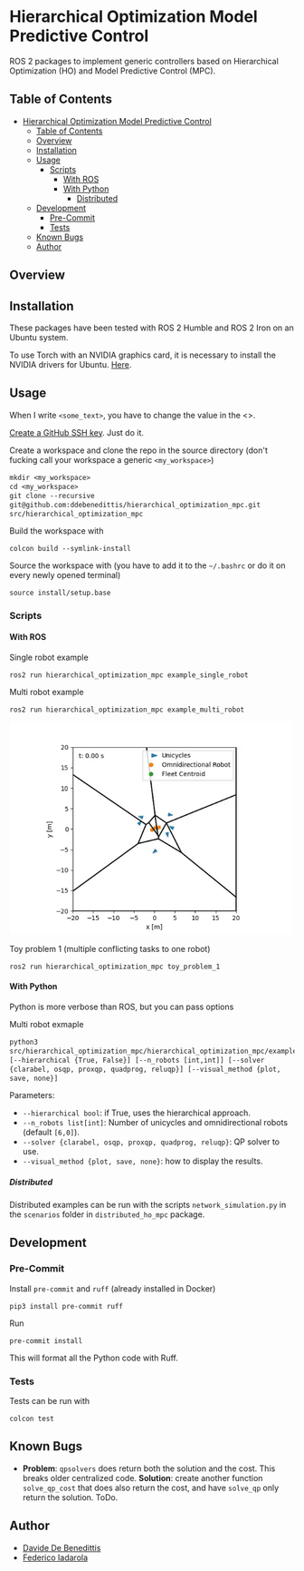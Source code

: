 # Hierarchical Optimization Model Predictive Control

ROS 2 packages to implement generic controllers based on Hierarchical Optimization (HO) and Model Predictive Control (MPC).

## Table of Contents

- [Hierarchical Optimization Model Predictive Control](#hierarchical-optimization-model-predictive-control)
  - [Table of Contents](#table-of-contents)
  - [Overview](#overview)
  - [Installation](#installation)
  - [Usage](#usage)
    - [Scripts](#scripts)
      - [With ROS](#with-ros)
      - [With Python](#with-python)
        - [Distributed](#distributed)
  - [Development](#development)
    - [Pre-Commit](#pre-commit)
    - [Tests](#tests)
  - [Known Bugs](#known-bugs)
  - [Author](#author)

## Overview

## Installation

These packages have been tested with ROS 2 Humble and ROS 2 Iron on an Ubuntu system.

To use Torch with an NVIDIA graphics card, it is necessary to install the NVIDIA drivers for Ubuntu. [Here](https://letmegooglethat.com/?q=Install+nvidia+drivers+ubuntu).

## Usage

When I write `<some_text>`, you have to change the value in the <>.

[Create a GitHub SSH key](https://docs.github.com/en/authentication/connecting-to-github-with-ssh/generating-a-new-ssh-key-and-adding-it-to-the-ssh-agent). Just do it.

Create a workspace and clone the repo in the source directory (don't fucking call your workspace a generic `<my_workspace>`)
```shell
mkdir <my_workspace>
cd <my_workspace>
git clone --recursive git@github.com:ddebenedittis/hierarchical_optimization_mpc.git src/hierarchical_optimization_mpc
```

Build the workspace with
```shell
colcon build --symlink-install
```

Source the workspace with (you have to add it to the `~/.bashrc` or do it on every newly opened terminal)
```shell
source install/setup.base
```

### Scripts

#### With ROS

Single robot example
```shell
ros2 run hierarchical_optimization_mpc example_single_robot
```

Multi robot example
```shell
ros2 run hierarchical_optimization_mpc example_multi_robot
```
<img src="https://raw.githubusercontent.com/ddebenedittis/media/main/hierarchical_optimization_mpc/coverage_9.webp" width="500">

Toy problem 1 (multiple conflicting tasks to one robot)
```shell
ros2 run hierarchical_optimization_mpc toy_problem_1
```

#### With Python

Python is more verbose than ROS, but you can pass options

Multi robot exmaple
```shell
python3 src/hierarchical_optimization_mpc/hierarchical_optimization_mpc/example_multi_robot.py [--hierarchical {True, False}] [--n_robots [int,int]] [--solver {clarabel, osqp, proxqp, quadprog, reluqp}] [--visual_method {plot, save, none}]
```
Parameters:
- `--hierarchical bool`: if True, uses the hierarchical approach.
- `--n_robots list[int]`: Number of unicycles and omnidirectional robots (default `[6,0]`).
- `--solver {clarabel, osqp, proxqp, quadprog, reluqp}`: QP solver to use.
- `--visual_method {plot, save, none}`: how to display the results.

##### Distributed

Distributed examples can be run with the scripts `network_simulation.py` in the `scenarios` folder in `distributed_ho_mpc` package.

## Development

### Pre-Commit

Install `pre-commit` and `ruff` (already installed in Docker)
```shell
pip3 install pre-commit ruff
```

Run
```shell
pre-commit install
```
This will format all the Python code with Ruff.

### Tests

Tests can be run with
```
colcon test
```

## Known Bugs

- **Problem**: `qpsolvers` does return both the solution and the cost. This breaks older centralized code. **Solution**: create another function `solve_qp_cost` that does also return the cost, and have `solve_qp` only return the solution. ToDo.

## Author

- [Davide De Benedittis](https://3.bp.blogspot.com/-xvFfjYBPegM/VvFp02nHUjI/AAAAAAAAIoc/Mysj-ESrXPQFQI_yOJFQQz2kwZuIQiAKA/s1600/He-Man.png)
- [Federico Iadarola](https://github.com/fedeiada)